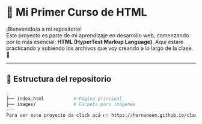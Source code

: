 # 🧠 Mi Primer Curso de HTML

¡Bienvenido/a a mi repositorio!  
Este proyecto es parte de mi aprendizaje en desarrollo web, comenzando por lo más esencial: **HTML (HyperText Markup Language)**. Aquí estaré practicando y subiendo los archivos que voy creando a lo largo de la clase. 🚀

---

## 📁 Estructura del repositorio

```bash
.
├── index.html           # Página principal
├── images/              # Carpeta para imágenes
---
Para ver este proyecto da click acá 👉 https://hernaneem.github.io/clase5/
